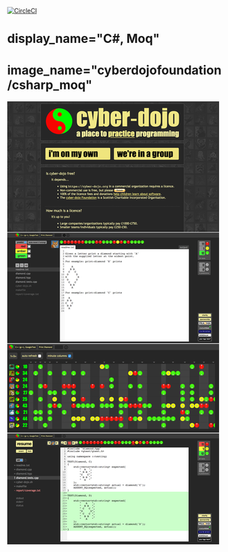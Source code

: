 
[![CircleCI](https://circleci.com/gh/cyber-dojo-languages/csharp-moq.svg?style=svg)](https://circleci.com/gh/cyber-dojo-languages/csharp-moq)

# display_name="C#, Moq"
# image_name="cyberdojofoundation/csharp_moq"

![cyber-dojo.org home page](https://github.com/cyber-dojo/cyber-dojo/blob/master/shared/home_page_snapshot.png)
